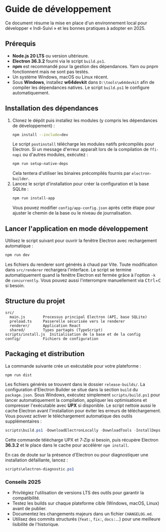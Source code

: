 # Guide de développement

Ce document résume la mise en place d'un environnement local pour développer « Indi-Suivi » et les bonnes pratiques à adopter en 2025.

## Prérequis

- **Node.js 20 LTS** ou version ultérieure.
- **Electron 36.3.2** fourni via le script `build.ps1`.
- **npm** est recommandé pour la gestion des dépendances. Yarn ou pnpm fonctionnent mais ne sont pas testés.
- Un système Windows, macOS ou Linux récent.
- Sous **Windows**, installez **w64devkit** dans `D:\tools\w64devkit` afin de compiler les dépendances natives. Le script `build.ps1` le configure automatiquement.

## Installation des dépendances

1. Clonez le dépôt puis installez les modules (y compris les dépendances de développement) :
   ```bash
   npm install --include=dev
   ```
   Le script `postinstall` télécharge les modules natifs précompilés pour Electron.
   Si un message d'erreur apparaît lors de la compilation de `ffi-napi` ou d'autres modules,
   exécutez :
   ```bash
   npm run setup-native-deps
   ```
   Cela tentera d'utiliser les binaires précompilés fournis par `electron-builder`.
2. Lancez le script d'installation pour créer la configuration et la base SQLite :
   ```bash
   npm run install-app
   ```
   Vous pouvez modifier `config/app-config.json` après cette étape pour ajuster le chemin de la base ou le niveau de journalisation.

## Lancer l'application en mode développement

Utilisez le script suivant pour ouvrir la fenêtre Electron avec rechargement automatique :

```bash
npm run dev
```

Les fichiers du renderer sont générés à chaud par Vite. Toute modification dans `src/renderer` rechargera l'interface.
Le script se termine automatiquement quand la fenêtre Electron est fermée grâce
à l'option `-k` de `concurrently`. Vous pouvez aussi l'interrompre manuellement
via <kbd>Ctrl</kbd>+<kbd>C</kbd> si besoin.

## Structure du projet

```
src/
  main.js        Processus principal Electron (API, base SQLite)
  preload.ts     Passerelle sécurisée vers le renderer
  renderer/      Application React
  shared/        Types partagés (TypeScript)
scripts/install.js  Initialisation de la base et de la config
config/          Fichiers de configuration
```

## Packaging et distribution

La commande suivante crée un exécutable pour votre plateforme :

```bash
npm run dist
```
Les fichiers générés se trouvent dans le dossier `release-builds/`. La configuration d'Electron Builder se situe dans la section `build` du `package.json`.
Sous Windows, exécutez simplement `scripts/build.ps1` pour lancer automatiquement la compilation, appliquer les optimisations et compresser l'exécutable avec **UPX** si disponible. Le script nettoie aussi le cache Electron avant l'installation pour éviter les erreurs de téléchargement.
Vous pouvez activer le téléchargement automatique des outils supplémentaires :

```powershell
scripts\build.ps1 -DownloadElectronLocally -DownloadTools -InstallDeps
```

Cette commande télécharge UPX et 7‑Zip si besoin, puis récupère Electron **36.3.2** et le place dans le cache pour accélérer `npm install`.

En cas de doute sur la présence d'Electron ou pour diagnostiquer une installation défaillante, lancez :

```powershell
scripts\electron-diagnostic.ps1
```

### Conseils 2025

- Privilégiez l'utilisation de versions LTS des outils pour garantir la compatibilité.
- Testez les builds sur chaque plateforme cible (Windows, macOS, Linux) avant de publier.
- Documentez les changements majeurs dans un fichier `CHANGELOG.md`.
- Utilisez des commits structurés (`feat:`, `fix:`, `docs:`...) pour une meilleure lisibilité de l'historique.

